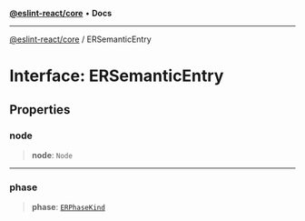 [**@eslint-react/core**](../README.md) • **Docs**

***

[@eslint-react/core](../README.md) / ERSemanticEntry

# Interface: ERSemanticEntry

## Properties

### node

> **node**: `Node`

***

### phase

> **phase**: [`ERPhaseKind`](../type-aliases/ERPhaseKind.md)
